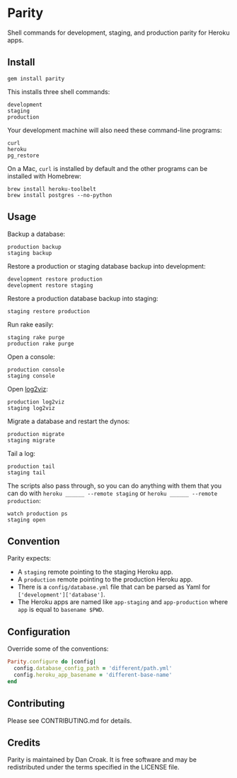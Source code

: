 Parity
======

Shell commands for development, staging, and production parity for Heroku apps.

Install
-------

    gem install parity

This installs three shell commands:

    development
    staging
    production

Your development machine will also need these command-line programs:

    curl
    heroku
    pg_restore

On a Mac, `curl` is installed by default and the other programs can be installed
with Homebrew:

    brew install heroku-toolbelt
    brew install postgres --no-python

Usage
-----

Backup a database:

    production backup
    staging backup

Restore a production or staging database backup into development:

    development restore production
    development restore staging

Restore a production database backup into staging:

    staging restore production

Run rake easily:

    staging rake purge
    production rake purge

Open a console:

    production console
    staging console

Open [log2viz][1]:

    production log2viz
    staging log2viz

Migrate a database and restart the dynos:

    production migrate
    staging migrate

Tail a log:

    production tail
    staging tail

The scripts also pass through, so you can do anything with them that you can do
with `heroku ______ --remote staging` or `heroku ______ --remote production`:

    watch production ps
    staging open

Convention
----------

Parity expects:

* A `staging` remote pointing to the staging Heroku app.
* A `production` remote pointing to the production Heroku app.
* There is a `config/database.yml` file that can be parsed as Yaml for
  `['development']['database']`.
* The Heroku apps are named like `app-staging` and `app-production`
  where `app` is equal to `basename $PWD`.

Configuration
-------------

Override some of the conventions:

```ruby
Parity.configure do |config|
  config.database_config_path = 'different/path.yml'
  config.heroku_app_basename = 'different-base-name'
end
```

Contributing
------------

Please see CONTRIBUTING.md for details.

Credits
-------

Parity is maintained by Dan Croak. It is free software and may be redistributed
under the terms specified in the LICENSE file.

[1]: https://blog.heroku.com/archives/2013/3/19/log2viz
